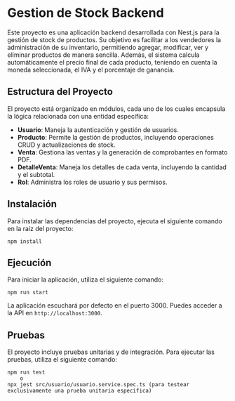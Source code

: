 # Gestion de Stock Backend

Este proyecto es una aplicación backend desarrollada con Nest.js para la gestión de stock de productos. Su objetivo es facilitar a los vendedores la administración de su inventario, permitiendo agregar, modificar, ver y eliminar productos de manera sencilla. Además, el sistema calcula automáticamente el precio final de cada producto, teniendo en cuenta la moneda seleccionada, el IVA y el porcentaje de ganancia.

## Estructura del Proyecto

El proyecto está organizado en módulos, cada uno de los cuales encapsula la lógica relacionada con una entidad específica:

- **Usuario**: Maneja la autenticación y gestión de usuarios.
- **Producto**: Permite la gestión de productos, incluyendo operaciones CRUD y actualizaciones de stock.
- **Venta**: Gestiona las ventas y la generación de comprobantes en formato PDF.
- **DetalleVenta**: Maneja los detalles de cada venta, incluyendo la cantidad y el subtotal.
- **Rol**: Administra los roles de usuario y sus permisos.

## Instalación

Para instalar las dependencias del proyecto, ejecuta el siguiente comando en la raíz del proyecto:

```
npm install
```

## Ejecución

Para iniciar la aplicación, utiliza el siguiente comando:

```
npm run start
```

La aplicación escuchará por defecto en el puerto 3000. Puedes acceder a la API en `http://localhost:3000`.

## Pruebas

El proyecto incluye pruebas unitarias y de integración. Para ejecutar las pruebas, utiliza el siguiente comando:

```
npm run test
    o
npx jest src/usuario/usuario.service.spec.ts (para testear exclusivamente una prueba unitaria especifica) 
